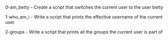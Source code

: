0-am_betty - Create a script that switches the current user to the user betty

1-who_am_i - Write a script that prints the effective username of the current user

2-groups - Write a script that prints all the groups the current user is part of
